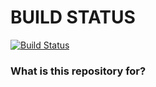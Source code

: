 # BUILD STATUS #

[![Build Status](https://semaphoreci.com/api/v1/projects/377697aa-3cb5-4458-9e05-321115975157/403062/badge.svg)](https://semaphoreci.com/vbnet/daeg)
### What is this repository for? ###

